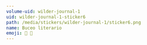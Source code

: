 ```yaml
---
volume-uid: wilder-journal-1
uid: wilder-journal-1-sticker6
path: /media/stickers/wilder-journal-1/sticker6.png
name: Buceo literario
emoji: 🤿 📕
---
```

